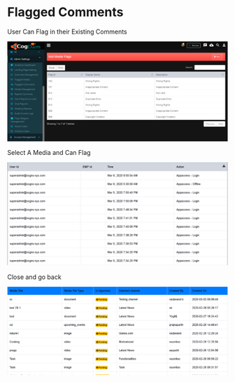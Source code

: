 # Flagged Comments

User Can Flag in their Existing Comments

![](../.gitbook/assets/image%20%2854%29.png)

Select A Media and Can Flag

![](../.gitbook/assets/image%20%28237%29.png)

Close and go back

![](../.gitbook/assets/image%20%28231%29.png)



